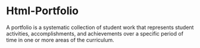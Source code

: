 # Html-Portfolio
 A portfolio is a systematic collection of student work that represents student activities, accomplishments, and achievements over a specific period of time in one or more areas of the curriculum.
